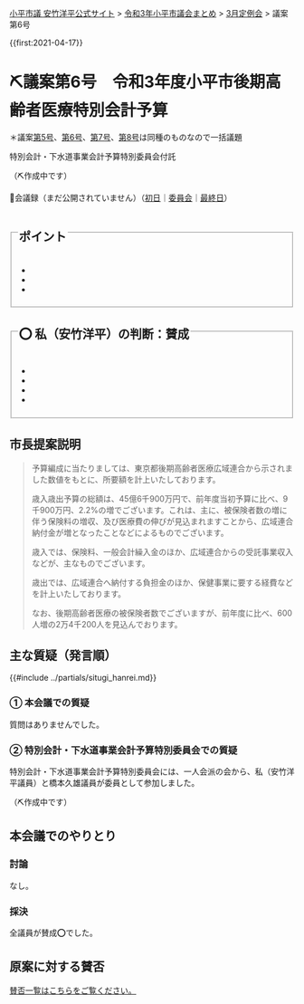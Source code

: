 <p class="breadcrumbs"><a href="https://yasutakeyohei.com/">小平市議 安竹洋平公式サイト</a> > <a href="../index.md">令和3年小平市議会まとめ</a> > <a href="./index.md">3月定例会</a> > 議案第6号</p>

{{first:2021-04-17}}

# ⛏️議案第6号　令和3年度小平市後期高齢者医療特別会計予算

＊議案[第5号](./gian-5.md)、[第6号](gian-6.md)、[第7号](gian-7.md)、[第8号](gian-8.md)は同種のものなので一括議題

<i class="fa fa-gavel" aria-hidden="true"></i> 特別会計・下水道事業会計予算特別委員会付託

（⛏️作成中です）

<p class="read-kaigiroku">📄会議録（まだ公開されていません）（<a href="https://ssp.kaigiroku.net/tenant/kodaira/SpTop.html">初日</a>｜<a href="https://ssp.kaigiroku.net/tenant/kodaira/SpTop.html">委員会</a>｜<a href="https://ssp.kaigiroku.net/tenant/kodaira/SpTop.html">最終日</a>）</p>

<fieldset class="point">
  <legend>
    <h2> ポイント </h2>
  </legend>
  <ul>
    <li class="chk"></li>
    <li class="chk"></li>
    <li class="chk"></li>
  </ul>
</fieldset>

<fieldset class="sanpi">
  <legend>
    <h2>⭕️ 私（安竹洋平）の判断：賛成 </h2>
  </legend>
  <ul>
    <li></li>
    <li class="ng"></li>
    <li class="ng"></li>
    <li class="ng"></li>
  </ul>
</fieldset>

## 市長提案説明

> 予算編成に当たりましては、東京都後期高齢者医療広域連合から示されました数値をもとに、所要額を計上いたしております。
>
> 歳入歳出予算の総額は、45億6千900万円で、前年度当初予算に比べ、9千900万円、2.2%の増でございます。これは、主に、被保険者数の増に伴う保険料の増収、及び医療費の伸びが見込まれますことから、広域連合納付金が増となったことなどによるものでございます。
>
> 歳入では、保険料、一般会計繰入金のほか、広域連合からの受託事業収入などが、主なものでございます。
>
> 歳出では、広域連合へ納付する負担金のほか、保健事業に要する経費などを計上いたしております。
>
> なお、後期高齢者医療の被保険者数でございますが、前年度に比べ、600人増の2万4千200人を見込んでおります。

## 主な質疑（発言順）
{{#include ../partials/situgi_hanrei.md}}

### ① 本会議での質疑

質問はありませんでした。

### ② 特別会計・下水道事業会計予算特別委員会での質疑

特別会計・下水道事業会計予算特別委員会には、一人会派の会から、私（安竹洋平議員）と橋本久雄議員が委員として参加しました。

（⛏️作成中です）

## 本会議でのやりとり

### 討論
なし。

### 採決

全議員が賛成⭕️でした。

## 原案に対する賛否
[賛否一覧はこちらをご覧ください。](../kekka-ichiran.md#賛否)

